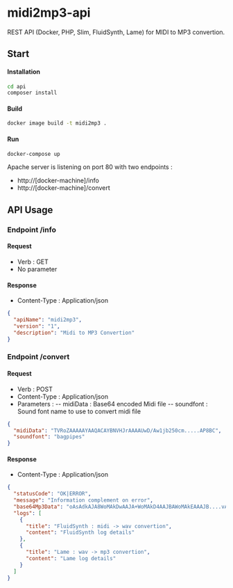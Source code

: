 # midi2mp3-api
REST API (Docker, PHP, Slim, FluidSynth, Lame) for MIDI to MP3 convertion.

## Start

#### Installation
```bash
cd api
composer install
```
	
#### Build
```bash
docker image build -t midi2mp3 .
```

#### Run
```bash
docker-compose up
```
Apache server is listening on port 80 with two endpoints : 
- http://[docker-machine]/info 
- http://[docker-machine]/convert


## API Usage

### Endpoint /info

#### Request
- Verb : GET
- No parameter
	
#### Response
- Content-Type : Application/json
```json
{
  "apiName": "midi2mp3",
  "version": "1",
  "description": "Midi to MP3 Convertion"
}
```  
	
### Endpoint /convert
	
#### Request	
- Verb : POST
- Content-Type : Application/json
- Parameters :
-- midiData : Base64 encoded Midi file
-- soundfont : Sound font name to use to convert midi file
```json
{
  "midiData": "TVRoZAAAAAYAAQACAYBNVHJrAAAAUwD/Aw1jb250cm.....AP8BC",
  "soundfont": "bagpipes"
}
```
	
#### Response
- Content-Type : Application/json
```json  
{
  "statusCode": "OK|ERROR",
  "message": "Information complement on error",
  "base64Mp3Data": "oAsAdkAJA8WoMAkDwAAJA+WoMAkD4AAJBAWoMAkEAAAJB....vAA==",
  "logs": [
    {
      "title": "FluidSynth : midi -> wav convertion",
      "content": "FluidSynth log details"
    },
    {
      "title": "Lame : wav -> mp3 convertion",
      "content": "Lame log details"
    }
  ]
}
```
